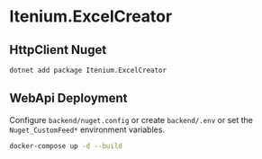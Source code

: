 Itenium.ExcelCreator
====================

## HttpClient Nuget

```sh
dotnet add package Itenium.ExcelCreator
```

## WebApi Deployment

Configure `backend/nuget.config` or create `backend/.env` or set the
`Nuget_CustomFeed*` environment variables.

```sh
docker-compose up -d --build
```
